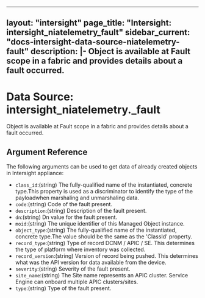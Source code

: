 
---
layout: "intersight"
page_title: "Intersight: intersight_niatelemetry_fault"
sidebar_current: "docs-intersight-data-source-niatelemetry-fault"
description: |-
Object is available at Fault scope in a fabric and provides details about a fault occurred.
---

# Data Source: intersight_niatelemetry._fault
Object is available at Fault scope in a fabric and provides details about a fault occurred.
## Argument Reference
The following arguments can be used to get data of already created objects in Intersight appliance:
* `class_id`:(string) The fully-qualified name of the instantiated, concrete type.This property is used as a discriminator to identify the type of the payloadwhen marshaling and unmarshaling data. 
* `code`:(string) Code of the fault present. 
* `description`:(string) Description of the fault present. 
* `dn`:(string) Dn value for the fault present. 
* `moid`:(string) The unique identifier of this Managed Object instance. 
* `object_type`:(string) The fully-qualified name of the instantiated, concrete type.The value should be the same as the 'ClassId' property. 
* `record_type`:(string) Type of record DCNM / APIC / SE. This determines the type of platform where inventory was collected. 
* `record_version`:(string) Version of record being pushed. This determines what was the API version for data available from the device. 
* `severity`:(string) Severity of the fault present. 
* `site_name`:(string) The Site name represents an APIC cluster. Service Engine can onboard multiple APIC clusters/sites. 
* `type`:(string) Type of the fault present. 
